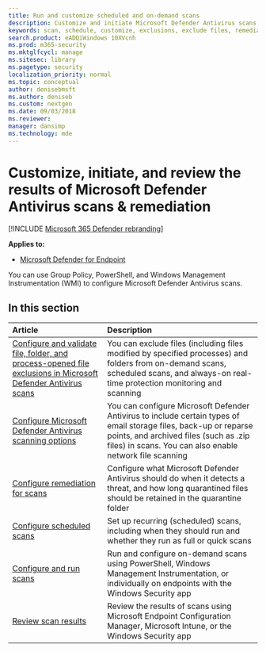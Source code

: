 ```yaml
---
title: Run and customize scheduled and on-demand scans
description: Customize and initiate Microsoft Defender Antivirus scans on endpoints across your network.
keywords: scan, schedule, customize, exclusions, exclude files, remediation, scan results, quarantine, remove threat, quick scan, full scan, Microsoft Defender Antivirus
search.product: eADQiWindows 10XVcnh
ms.prod: m365-security
ms.mktglfcycl: manage
ms.sitesec: library
ms.pagetype: security
localization_priority: normal
ms.topic: conceptual
author: denisebmsft
ms.author: deniseb
ms.custom: nextgen
ms.date: 09/03/2018
ms.reviewer: 
manager: dansimp
ms.technology: mde
---
```


# Customize, initiate, and review the results of Microsoft Defender Antivirus scans & remediation

[!INCLUDE [Microsoft 365 Defender rebranding](../../includes/microsoft-defender.md)]


**Applies to:**

- [Microsoft Defender for Endpoint](/microsoft-365/security/defender-endpoint/)

You can use Group Policy, PowerShell, and Windows Management Instrumentation (WMI) to configure Microsoft Defender Antivirus scans. 

## In this section

| Article | Description |
|:---|:---|
|[Configure and validate file, folder, and process-opened file exclusions in Microsoft Defender Antivirus scans](configure-exclusions-microsoft-defender-antivirus.md) | You can exclude files (including files modified by specified processes) and folders from on-demand scans, scheduled scans, and always-on real-time protection monitoring and scanning |
|[Configure Microsoft Defender Antivirus scanning options](configure-advanced-scan-types-microsoft-defender-antivirus.md) | You can configure Microsoft Defender Antivirus to include certain types of email storage files, back-up or reparse points, and archived files (such as .zip files) in scans. You can also enable network file scanning |
|[Configure remediation for scans](configure-remediation-microsoft-defender-antivirus.md) | Configure what Microsoft Defender Antivirus should do when it detects a threat, and how long quarantined files should be retained in the quarantine folder |
|[Configure scheduled scans](scheduled-catch-up-scans-microsoft-defender-antivirus.md) | Set up recurring (scheduled) scans, including when they should run and whether they run as full or quick scans |
|[Configure and run scans](run-scan-microsoft-defender-antivirus.md) | Run and configure on-demand scans using PowerShell, Windows Management Instrumentation, or individually on endpoints with the Windows Security app |
|[Review scan results](review-scan-results-microsoft-defender-antivirus.md) | Review the results of scans using  Microsoft Endpoint Configuration Manager, Microsoft Intune, or the Windows Security app |